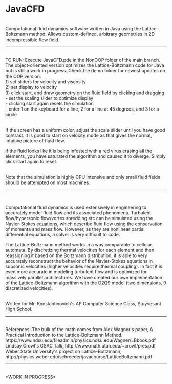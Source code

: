 
<h1>JavaCFD</h1><br>
Computational fluid dynamics software written in Java using the Lattice-Boltzmann method. Allows custom-defined, arbitrary geometries in 2D incompressible flow field.<br>

<hr><br>
TO RUN: Execute JavaCFD.pde in the NonOOP folder of the main branch. The object-oriented version optimizes the Lattice-Boltzmann code for Java but is still a work in progress. Check the demo folder for newest updates on the OOP version.<br>
1) set sliders for velocity and viscosity<br>
2) set display to velocity<br>
3) click start, and draw geometry on the fluid field by clicking and dragging<br>
- set the scaling slider to optimize display<br>
- clicking start again resets the simulation<br>
- enter 1 on the keyboard for a line, 2 for a line at 45 degrees, and 3 for a circle <br><br>

If the screen has a uniform color, adjust the scale slider until you have good contrast. It is good to start on velocity mode as that gives the normal, intuitive picture of fluid flow.<br>

If the fluid looks like it is being infested with a red virus erasing all the elements, you have saturated the algorithm and caused it to diverge. Simply click start again to reset.<br>

<br>
Note that the simulation is highly CPU intensive and only small fluid fields should be attempted on most machines. <br>

<hr><br>

Computational fluid dynamics is used extensively in engineering to accurately model fluid flow and its associated phenomena. Turbulent flow/hypersonic flow/vortex shredding etc can be simulated using the Navier-Stokes equations, which describe fluid flow using the conservation of momenta and mass flow. However, as they are nonlinear partial differential equations, a solver is very difficult to code.<br> 

The Lattice-Boltzmann method works in a way comparable to cellular automata. By discretizing thermal velocities for each element and then reassigning it based on the Boltzmann distribution, it is able to very accurately reconstruct the behavior of the Navier-Stokes equations in subsonic velocities (higher velocities require thermal coupling). In fact it is even more accurate in modeling turbulent flow and is optimized for massively parallel architectures. We have created our own implementation of the Lattice-Boltzmann algorithm with the D2Q9 model (two dimensions, 9 discretized velocities).<br><br>

Written for Mr. Konstantinovich's AP Computer Science Class, Stuyvesant High School.<br>
<hr><br>
References:
The bulk of the math comes from Alex Wagner's paper, A Practical Introduction to the Lattice-Boltzmann Method. https://www.ndsu.edu/fileadmin/physics.ndsu.edu/Wagner/LBbook.pdf <br>
Lindsay Crowl's GSAC Talk, http://www.math.utah.edu/~crowl/pres.pdf <br>
Weber State University's project on Lattice-Boltzmann, http://physics.weber.edu/schroeder/javacourse/LatticeBoltzmann.pdf
<hr><br>
*WORK IN PROGRESS*
